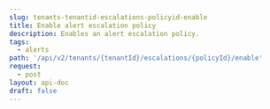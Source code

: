 ```yaml
---
slug: tenants-tenantid-escalations-policyid-enable
title: Enable alert escalation policy
description: Enables an alert escalation policy.
tags:
  - alerts
path: '/api/v2/tenants/{tenantId}/escalations/{policyId}/enable'
request:
  - post
layout: api-doc
draft: false
---
```

